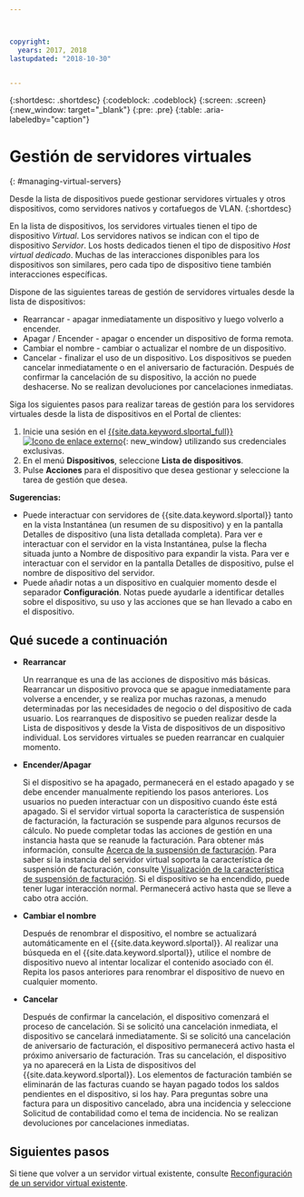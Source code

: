 ```yaml
---



copyright:
  years: 2017, 2018
lastupdated: "2018-10-30"


---
```


{:shortdesc: .shortdesc}
{:codeblock: .codeblock}
{:screen: .screen}
{:new_window: target="_blank"}
{:pre: .pre}
{:table: .aria-labeledby="caption"}


# Gestión de servidores virtuales
{: #managing-virtual-servers}

Desde la lista de dispositivos puede gestionar servidores virtuales y otros dispositivos, como servidores nativos y cortafuegos de VLAN.
{:shortdesc}

En la lista de dispositivos, los servidores virtuales tienen el tipo de dispositivo *Virtual*. Los servidores nativos se indican con el tipo de dispositivo *Servidor*. Los hosts dedicados tienen el tipo de dispositivo *Host virtual dedicado*. Muchas de las interacciones disponibles para los dispositivos son similares, pero cada tipo de dispositivo tiene también interacciones específicas.

Dispone de las siguientes tareas de gestión de servidores virtuales desde la lista de dispositivos:
* Rearrancar -  apagar inmediatamente un dispositivo y luego volverlo a encender.
* Apagar / Encender - apagar o encender un dispositivo de forma remota.
* Cambiar el nombre - cambiar o actualizar el nombre de un dispositivo.
* Cancelar - finalizar el uso de un dispositivo. Los dispositivos se pueden cancelar inmediatamente o en el aniversario de facturación. Después de confirmar la cancelación de su dispositivo, la acción no puede deshacerse. No se realizan devoluciones por cancelaciones inmediatas.

Siga los siguientes pasos para realizar tareas de gestión para los servidores virtuales desde la lista de dispositivos en el Portal de clientes:  
1. Inicie una sesión en el [{{site.data.keyword.slportal_full}} ![Icono de enlace externo](../icons/launch-glyph.svg "Icono de enlace externo")](https://control.softlayer.com/){: new_window} utilizando sus credenciales exclusivas. 
2. En el menú **Dispositivos**, seleccione **Lista de dispositivos**.
3. Pulse **Acciones** para el dispositivo que desea gestionar y seleccione la tarea de gestión que desea.

**Sugerencias:** 
* Puede interactuar con servidores de {{site.data.keyword.slportal}} tanto en la vista Instantánea (un resumen de su dispositivo) y en la pantalla Detalles de dispositivo (una lista detallada completa). Para ver e interactuar con el servidor en la vista Instantánea, pulse la flecha situada junto a Nombre de dispositivo para expandir la vista. Para ver e interactuar con el servidor en la pantalla Detalles de dispositivo, pulse el nombre de dispositivo del servidor.
* Puede añadir notas a un dispositivo en cualquier momento desde el separador **Configuración**. Notas puede ayudarle a identificar detalles sobre el dispositivo, su uso y las acciones que se han llevado a cabo en el dispositivo.

## Qué sucede a continuación
* **Rearrancar**

    Un rearranque es una de las acciones de dispositivo más básicas. Rearrancar un dispositivo provoca que se apague inmediatamente para volverse a encender, y se realiza por muchas razonas, a menudo determinadas por las necesidades de negocio o del dispositivo de cada usuario. Los rearranques de dispositivo se pueden realizar desde la Lista de dispositivos y desde la Vista de dispositivos de un dispositivo individual. Los servidores virtuales se pueden rearrancar en cualquier momento.  

* **Encender/Apagar**

    Si el dispositivo se ha apagado, permanecerá en el estado apagado y se debe encender manualmente repitiendo los pasos anteriores. Los usuarios no pueden interactuar con un dispositivo cuando éste está apagado. Si el servidor virtual soporta la característica de suspensión de facturación, la facturación se suspende para algunos recursos de cálculo. No puede completar todas las acciones de gestión en una instancia hasta que se reanude la facturación. Para obtener más información, consulte [Acerca de la suspensión de facturación](vsi_about_suspend.html). Para saber si la instancia del servidor virtual soporta la característica de suspensión de facturación, consulte [Visualización de la característica de suspensión de facturación](vsi_viewing_suspend.html). Si el dispositivo se ha encendido, puede tener lugar interacción normal. Permanecerá activo hasta que se lleve a cabo otra acción.

* **Cambiar el nombre**

  Después de renombrar el dispositivo, el nombre se actualizará automáticamente en el {{site.data.keyword.slportal}}. Al realizar una búsqueda en el {{site.data.keyword.slportal}}, utilice el nombre de dispositivo nuevo al intentar localizar el contenido asociado con él. Repita los pasos anteriores para renombrar el dispositivo de nuevo en cualquier momento.

* **Cancelar**

  Después de confirmar la cancelación, el dispositivo comenzará el proceso de cancelación. Si se solicitó una cancelación inmediata, el dispositivo se cancelará inmediatamente. Si se solicitó una cancelación de aniversario de facturación, el dispositivo permanecerá activo hasta el próximo aniversario de facturación. Tras su cancelación, el dispositivo ya no aparecerá en la Lista de dispositivos del {{site.data.keyword.slportal}}. Los elementos de facturación también se eliminarán de las facturas cuando se hayan pagado todos los saldos pendientes en el dispositivo, si los hay. Para preguntas sobre una factura para un dispositivo cancelado, abra una incidencia y seleccione Solicitud de contabilidad como el tema de incidencia. No se realizan devoluciones por cancelaciones inmediatas.
  
## Siguientes pasos
Si tiene que volver a un servidor virtual existente, consulte [Reconfiguración de un servidor virtual existente](../vsi/vsi_reconfigure.html).

